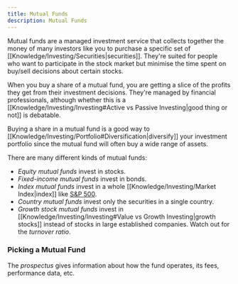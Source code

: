 ```yaml
---
title: Mutual Funds
description: Mutual Funds
---
```


Mutual funds are a managed investment service that collects together the money of many investors like you to purchase a specific set of [[Knowledge/Investing/Securities|securities]]. They're suited for people who want to participate in the stock market but minimise the time spent on buy/sell decisions about certain stocks.

When you buy a share of a mutual fund, you are getting a slice of the profits they get from their investment decisions. They're managed by financial professionals, although whether this is a [[Knowledge/Investing/Investing#Active vs Passive Investing|good thing or not]] is debatable.

Buying a share in a mutual fund is a good way to [[Knowledge/Investing/Portfolio#Diversification|diversify]] your investment portfolio since the mutual fund will often buy a wide range of assets.

There are many different kinds of mutual funds:
- *Equity mutual funds* invest in stocks.
- *Fixed-income mutual funds* invest in bonds.
- *Index mutual funds* invest in a whole [[Knowledge/Investing/Market Index|index]] like [S&P 500](https://www.investopedia.com/terms/s/sp500.asp).
- *Country mutual funds* invest only the securities in a single country.
- *Growth stock mutual funds* invest in [[Knowledge/Investing/Investing#Value vs Growth Investing|growth stocks]] instead of stocks in large established companies. Watch out for the *turnover ratio*.

### Picking a Mutual Fund
The *prospectus* gives information about how the fund operates, its fees, performance data, etc.
